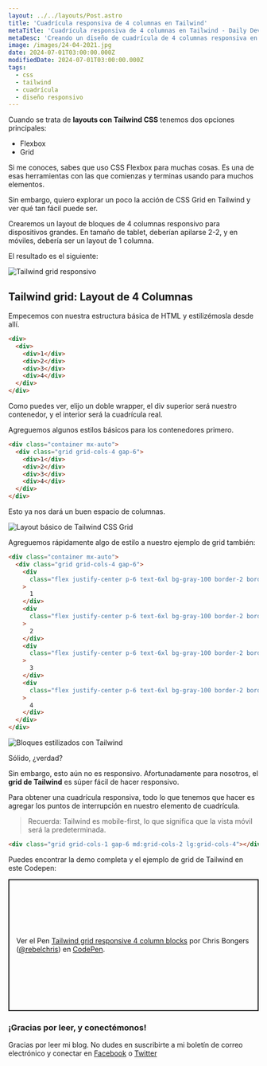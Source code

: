 ```yaml
---
layout: ../../layouts/Post.astro
title: 'Cuadrícula responsiva de 4 columnas en Tailwind'
metaTitle: 'Cuadrícula responsiva de 4 columnas en Tailwind - Daily Dev Tips'
metaDesc: 'Creando un diseño de cuadrícula de 4 columnas responsiva en Tailwind'
image: /images/24-04-2021.jpg
date: 2024-07-01T03:00:00.000Z
modifiedDate: 2024-07-01T03:00:00.000Z
tags:
  - css
  - tailwind
  - cuadrícula
  - diseño responsivo
---
```


Cuando se trata de **layouts con Tailwind CSS** tenemos dos opciones principales:

- Flexbox
- Grid

Si me conoces, sabes que uso CSS Flexbox para muchas cosas. Es una de esas herramientas con las que comienzas y terminas usando para muchos elementos.

Sin embargo, quiero explorar un poco la acción de CSS Grid en Tailwind y ver qué tan fácil puede ser.

Crearemos un layout de bloques de 4 columnas responsivo para dispositivos grandes. En tamaño de tablet, deberían apilarse 2-2, y en móviles, debería ser un layout de 1 columna.

El resultado es el siguiente:

![Tailwind grid responsivo](https://cdn.hashnode.com/res/hashnode/image/upload/v1618986443272/IjQSRq7cs.gif)

## Tailwind grid: Layout de 4 Columnas

Empecemos con nuestra estructura básica de HTML y estilizémosla desde allí.

```html
<div>
  <div>
    <div>1</div>
    <div>2</div>
    <div>3</div>
    <div>4</div>
  </div>
</div>
```

Como puedes ver, elijo un doble wrapper, el div superior será nuestro contenedor, y el interior será la cuadrícula real.

Agreguemos algunos estilos básicos para los contenedores primero.

```html
<div class="container mx-auto">
  <div class="grid grid-cols-4 gap-6">
    <div>1</div>
    <div>2</div>
    <div>3</div>
    <div>4</div>
  </div>
</div>
```

Esto ya nos dará un buen espacio de columnas.

![Layout básico de Tailwind CSS Grid](https://cdn.hashnode.com/res/hashnode/image/upload/v1618986077359/OwuEEURMW.png)

Agreguemos rápidamente algo de estilo a nuestro ejemplo de grid también:

```html
<div class="container mx-auto">
  <div class="grid grid-cols-4 gap-6">
    <div
      class="flex justify-center p-6 text-6xl bg-gray-100 border-2 border-gray-300 rounded-xl"
    >
      1
    </div>
    <div
      class="flex justify-center p-6 text-6xl bg-gray-100 border-2 border-gray-300 rounded-xl"
    >
      2
    </div>
    <div
      class="flex justify-center p-6 text-6xl bg-gray-100 border-2 border-gray-300 rounded-xl"
    >
      3
    </div>
    <div
      class="flex justify-center p-6 text-6xl bg-gray-100 border-2 border-gray-300 rounded-xl"
    >
      4
    </div>
  </div>
</div>
```

![Bloques estilizados con Tailwind](https://cdn.hashnode.com/res/hashnode/image/upload/v1618986144693/fdfLmWpXd.png)

Sólido, ¿verdad?

Sin embargo, esto aún no es responsivo. Afortunadamente para nosotros, el **grid de Tailwind** es súper fácil de hacer responsivo.

Para obtener una cuadrícula responsiva, todo lo que tenemos que hacer es agregar los puntos de interrupción en nuestro elemento de cuadrícula.

> Recuerda: Tailwind es mobile-first, lo que significa que la vista móvil será la predeterminada.

```html
<div class="grid grid-cols-1 gap-6 md:grid-cols-2 lg:grid-cols-4"></div>
```

Puedes encontrar la demo completa y el ejemplo de grid de Tailwind en este Codepen:

<p class="codepen" data-height="265" data-theme-id="dark" data-default-tab="html,result" data-user="rebelchris" data-slug-hash="MWJPdOp" style="height: 265px; box-sizing: border-box; display: flex; align-items: center; justify-content: center; border: 2px solid; margin: 1em 0; padding: 1em;" data-pen-title="Tailwind grid responsive 4 column blocks">
  <span>Ver el Pen <a href="https://codepen.io/rebelchris/pen/MWJPdOp">
  Tailwind grid responsive 4 column blocks</a> por Chris Bongers (<a href="https://codepen.io/rebelchris">@rebelchris</a>)
  en <a href="https://codepen.io">CodePen</a>.</span>
</p>
<script async defer src="https://cpwebassets.codepen.io/assets/embed/ei.js"></script>

### ¡Gracias por leer, y conectémonos!

Gracias por leer mi blog. No dudes en suscribirte a mi boletín de correo electrónico y conectar en [Facebook](https://www.facebook.com/DailyDevTipsBlog) o [Twitter](https://twitter.com/DailyDevTips1)


